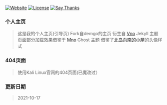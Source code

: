 [![Website](https://img.shields.io/website-up-down-green-red/http/i.dmego.cn.svg)](http://i.dmego.cn/)
[![License](https://img.shields.io/github/license/dmego/home.github.io.svg)](/LICENSE)
[![Say Thanks](https://img.shields.io/badge/Say-Thanks!-1EAEDB.svg)](https://saythanks.io/to/dmego)

### 个人主页
>这是我的个人主页(引导页)
>Fork自demgo的主页
>衍生自 [Vno](https://github.com/onevcat/vno-jekyll) Jekyll 主题
>页面部分加载效果借鉴于 [Mno](https://github.com/mcc108/mno) Ghost 主题
>借鉴了[北岛向南的小屋](https://javef.github.io/)的头像样式
### 404页面
>使用Kali Linux官网的404页面(已魔改过）
### 更新日期
>2021-10-17
